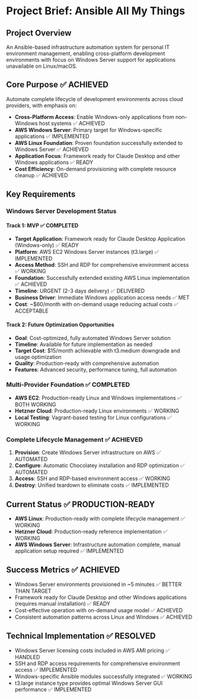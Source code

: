 # Project Brief: Ansible All My Things

## Project Overview
An Ansible-based infrastructure automation system for personal IT environment management, enabling cross-platform development environments with focus on Windows Server support for applications unavailable on Linux/macOS.

## Core Purpose ✅ ACHIEVED
Automate complete lifecycle of development environments across cloud providers, with emphasis on:
- **Cross-Platform Access**: Enable Windows-only applications from non-Windows host systems ✅ ACHIEVED
- **AWS Windows Server**: Primary target for Windows-specific applications ✅ IMPLEMENTED
- **AWS Linux Foundation**: Proven foundation successfully extended to Windows Server ✅ ACHIEVED
- **Application Focus**: Framework ready for Claude Desktop and other Windows applications ✅ READY
- **Cost Efficiency**: On-demand provisioning with complete resource cleanup ✅ ACHIEVED

## Key Requirements

### Windows Server Development Status

#### Track 1: MVP ✅ COMPLETED
- **Target Application**: Framework ready for Claude Desktop Application (Windows-only) ✅ READY
- **Platform**: AWS EC2 Windows Server instances (t3.large) ✅ IMPLEMENTED
- **Access Method**: SSH and RDP for comprehensive environment access ✅ WORKING
- **Foundation**: Successfully extended existing AWS Linux implementation ✅ ACHIEVED
- **Timeline**: URGENT (2-3 days delivery) ✅ DELIVERED
- **Business Driver**: Immediate Windows application access needs ✅ MET
- **Cost**: ~$60/month with on-demand usage reducing actual costs ✅ ACCEPTABLE

#### Track 2: Future Optimization Opportunities
- **Goal**: Cost-optimized, fully automated Windows Server solution
- **Timeline**: Available for future implementation as needed
- **Target Cost**: $15/month achievable with t3.medium downgrade and usage optimization
- **Quality**: Production-ready with comprehensive automation
- **Features**: Advanced security, performance tuning, full automation

### Multi-Provider Foundation ✅ COMPLETED
- **AWS EC2**: Production-ready Linux and Windows implementations ✅ BOTH WORKING
- **Hetzner Cloud**: Production-ready Linux environments ✅ WORKING
- **Local Testing**: Vagrant-based testing for Linux configurations ✅ WORKING

### Complete Lifecycle Management ✅ ACHIEVED
1. **Provision**: Create Windows Server infrastructure on AWS ✅ AUTOMATED
2. **Configure**: Automatic Chocolatey installation and RDP optimization ✅ AUTOMATED
3. **Access**: SSH and RDP-based environment access ✅ WORKING
4. **Destroy**: Unified teardown to eliminate costs ✅ IMPLEMENTED

## Current Status ✅ PRODUCTION-READY
- **AWS Linux**: Production-ready with complete lifecycle management ✅ WORKING
- **Hetzner Cloud**: Production-ready reference implementation ✅ WORKING
- **AWS Windows Server**: Infrastructure automation complete, manual application setup required ✅ IMPLEMENTED

## Success Metrics ✅ ACHIEVED
- Windows Server environments provisioned in ~5 minutes ✅ BETTER THAN TARGET
- Framework ready for Claude Desktop and other Windows applications (requires manual installation) ✅ READY
- Cost-effective operation with on-demand usage model ✅ ACHIEVED
- Consistent automation patterns across Linux and Windows ✅ ACHIEVED

## Technical Implementation ✅ RESOLVED
- Windows Server licensing costs included in AWS AMI pricing ✅ HANDLED
- SSH and RDP access requirements for comprehensive environment access ✅ IMPLEMENTED
- Windows-specific Ansible modules successfully integrated ✅ WORKING
- t3.large instance type provides optimal Windows Server GUI performance ✅ IMPLEMENTED
